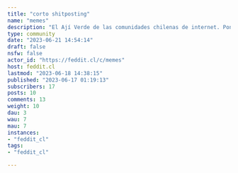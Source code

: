 ```yaml
---
title: "corto shitposting" 
name: "memes"
description: "El Ají Verde de las comunidades chilenas de internet. Pongan acá todo el shitposting que quieran. OC y ~~robado~~ recuperado permitido.Si es NSFW márquenlo como tal, ponga [NSFW]. Si es NSFL por favor igual ponganle [NSFL].Eso, pásenla bien, **sean respetuosos** y se me cuidan."
type: community
date: "2023-06-21 14:54:14"
draft: false
nsfw: false
actor_id: "https://feddit.cl/c/memes"
host: feddit.cl
lastmod: "2023-06-18 14:38:15"
published: "2023-06-17 01:19:13"
subscribers: 17
posts: 10
comments: 13
weight: 10
dau: 3
wau: 7
mau: 7
instances:
- "feddit_cl"
tags: 
- "feddit_cl"

---
```

